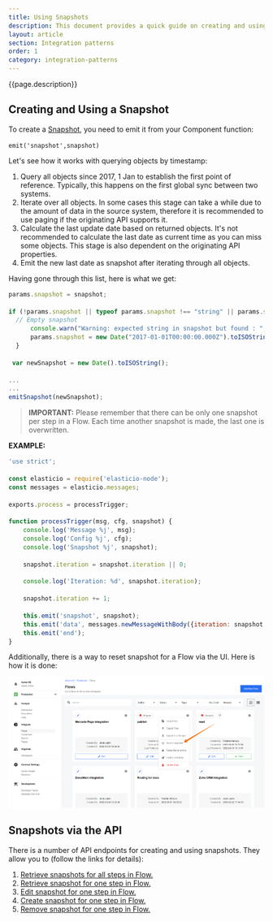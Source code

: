```yaml
---
title: Using Snapshots
description: This document provides a quick guide on creating and using Snapshots for Components in your Flows via the UI and via the API.
layout: article
section: Integration patterns
order: 1
category: integration-patterns
---
```


{{page.description}}

## Creating and Using a Snapshot

To create a [Snapshot](/developers/snapshot-overview.html), you need to emit it
from your Component function:

`emit('snapshot',snapshot)`

Let's see how it works with querying objects by timestamp:

1.  Query all objects since 2017, 1 Jan to establish the first point of reference. Typically, this happens on the first global sync between two systems.
2.  Iterate over all objects. In some cases this stage can take a while due to the amount of data in the source system, therefore it is recommended to use paging if the originating API supports it.
3.  Calculate the last update date based on returned objects. It's not recommended to calculate the last date as current time as you can miss some objects. This stage is also dependent on the originating API properties.
4.  Emit the new last date as snapshot after iterating through all objects.

Having gone through this list, here is what we get:

```javascript
params.snapshot = snapshot;

if (!params.snapshot || typeof params.snapshot !== "string" || params.snapshot === '') {
  // Empty snapshot
      console.warn("Warning: expected string in snapshot but found : ", params.snapshot);
      params.snapshot = new Date("2017-01-01T00:00:00.000Z").toISOString();
  }

 var newSnapshot = new Date().toISOString();

...
...
emitSnapshot(newSnapshot);
```

>**IMPORTANT:** Please remember that there can be only one snapshot per step in a Flow. Each time another snapshot is made, the last one is overwritten.

**EXAMPLE:**

```javascript
'use strict';

const elasticio = require('elasticio-node');
const messages = elasticio.messages;

exports.process = processTrigger;

function processTrigger(msg, cfg, snapshot) {
    console.log('Message %j', msg);
    console.log('Config %j', cfg);
    console.log('Snapshot %j', snapshot);

    snapshot.iteration = snapshot.iteration || 0;

    console.log('Iteration: %d', snapshot.iteration);

    snapshot.iteration += 1;

    this.emit('snapshot', snapshot);
    this.emit('data', messages.newMessageWithBody({iteration: snapshot.iteration}));
    this.emit('end');
}
```

Additionally, there is a way to reset snapshot for a Flow via the UI. Here is how it is done:

![Resetting snapshots via UI](/assets/img/integrator-guide/using-snapshots/reset-snapshot.png)

## Snapshots via the API

There is a number of API endpoints for creating and using snapshots. They allow
you to (follow the links for details):

1.  [Retrieve snapshots for all steps in Flow.]({{site.data.tenant.apiDocsUri}}/v2#/snapshots/get_flows__flow_id__snapshots)
2.  [Retrieve snapshot for one step in Flow.]({{site.data.tenant.apiDocsUri}}/v2#/snapshots/get_flows__flow_id__snapshots__step_id_)
3.  [Edit snapshot for one step in Flow.]({{site.data.tenant.apiDocsUri}}/v2#/snapshots/patch_flows__flow_id__snapshots__step_id_)
4.  [Create snapshot for one step in Flow.]({{site.data.tenant.apiDocsUri}}/v2#/snapshots/post_flows__flow_id__snapshots)
5.  [Remove snapshot for one step in Flow.]({{site.data.tenant.apiDocsUri}}/v2#/snapshots/delete_flows__flow_id__snapshots__step_id_)
